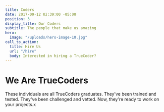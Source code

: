 ```yaml
---
title: Coders
date: 2017-09-12 02:39:00 -05:00
position: 3
display_title: Our Coders
subtitle: The people that make us amazing
hero:
  image: "/uploads/hero-image-10.jpg"
call_to_action:
  title: Hire Us
  url: "/hire"
  body: Interested in hiring a TrueCoder?
---
```


# We Are TrueCoders

These individuals are all TrueCoders graduates. They've been trained and tested. They've been challenged and vetted. Now, they're ready to work on your projects.x
